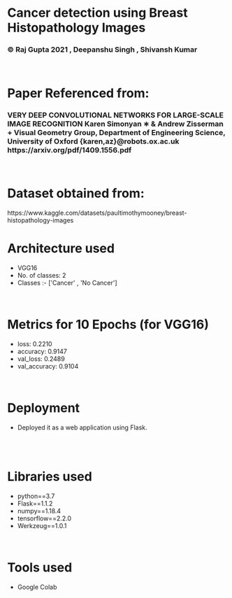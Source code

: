 <h1>Cancer detection using Breast Histopathology Images</h1>
 <h3> © Raj Gupta 2021 , Deepanshu Singh , Shivansh Kumar</h3>
   <br> 
   
  <h1>Paper Referenced from:</h1>
 <h3>VERY DEEP CONVOLUTIONAL
NETWORKS
FOR
LARGE-SCALE
IMAGE
RECOGNITION
Karen Simonyan
∗ & Andrew Zisserman
+
Visual Geometry Group, Department of Engineering Science, University of Oxford {karen,az}@robots.ox.ac.uk   https://arxiv.org/pdf/1409.1556.pdf</h3>
  <br> 
  
   <h1> Dataset obtained from:   </h1>   
   https://www.kaggle.com/datasets/paultimothymooney/breast-histopathology-images
     <br> 
  <h1> Architecture used</h1>
 <p title=Architecture used>  
<ul>
<li>VGG16</li>
<li> No. of classes: 2</li>
<li>Classes :-  ['Cancer' , 'No Cancer']</li>
  </ul> </p>  
 <br> 
 
 <h1> Metrics for 10 Epochs (for VGG16) </h1>
 <p title= Metrics for 10 Epochs in VGG16 >  
<ul>
  
<li>loss: 0.2210</li>  
<li>accuracy: 0.9147</li>
  <li>val_loss: 0.2489</li>
<li>val_accuracy: 0.9104</li>
  </ul></p>  
 <br> 
 
 
 
 <h1>Deployment</h1> 
<p title=Deployment>  
<ul>
<li>Deployed it as a web application using Flask.</li>
<!-- <li> I didn't add much because of github limits to storage.</li> -->
 </ul> </p> 
 <br> 
  
   <br> 
 <h1> Libraries used</h1>
 <p title=Libraries used>  
<ul>
 <li>python==3.7</li>
<li>Flask==1.1.2</li>
<li>numpy==1.18.4</li>
 <li>tensorflow==2.2.0</li>
<li>Werkzeug==1.0.1</li>  
</ul> </p> 
  <br>  
 
  <h1> Tools used</h1>
 <p title=Tools used>  
<ul>
<!-- <li>Pycharm</li> -->
<li>Google Colab</li>
<!-- <li>git</li> -->
<!-- <li>Flask</li> -->
<!-- <li>Visual Studio</li> -->
</ul> </p> 
  <br> 

<!-- <img src="https://i.ibb.co/JnMG6BG/Screenshot-2021-11-06-151905.jpg"> 
<img src="https://i.ibb.co/61qSfQJ/Screenshot-2021-11-06-152022.jpg">  -->
</ul>
</p>
<br>  
<br>  
<br>  
<br>  
